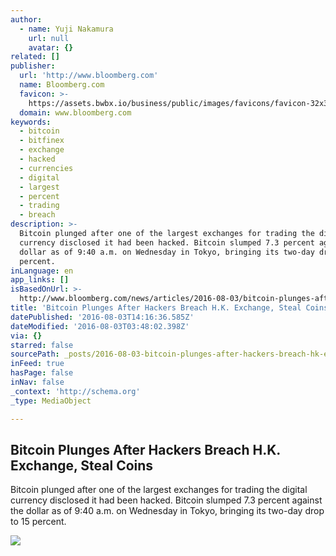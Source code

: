```yaml
---
author:
  - name: Yuji Nakamura
    url: null
    avatar: {}
related: []
publisher:
  url: 'http://www.bloomberg.com'
  name: Bloomberg.com
  favicon: >-
    https://assets.bwbx.io/business/public/images/favicons/favicon-32x32-d2b81a9373.png
  domain: www.bloomberg.com
keywords:
  - bitcoin
  - bitfinex
  - exchange
  - hacked
  - currencies
  - digital
  - largest
  - percent
  - trading
  - breach
description: >-
  Bitcoin plunged after one of the largest exchanges for trading the digital
  currency disclosed it had been hacked. Bitcoin slumped 7.3 percent against the
  dollar as of 9:40 a.m. on Wednesday in Tokyo, bringing its two-day drop to 15
  percent.
inLanguage: en
app_links: []
isBasedOnUrl: >-
  http://www.bloomberg.com/news/articles/2016-08-03/bitcoin-plunges-after-hackers-breach-h-k-exchange-steal-coins
title: 'Bitcoin Plunges After Hackers Breach H.K. Exchange, Steal Coins'
datePublished: '2016-08-03T14:16:36.585Z'
dateModified: '2016-08-03T03:48:02.398Z'
via: {}
starred: false
sourcePath: _posts/2016-08-03-bitcoin-plunges-after-hackers-breach-hk-exchange-steal-co.md
inFeed: true
hasPage: false
inNav: false
_context: 'http://schema.org'
_type: MediaObject

---
```

<article style=""><h1>Bitcoin Plunges After Hackers Breach H.K. Exchange, Steal Coins</h1><p>Bitcoin plunged after one of the largest exchanges for trading the digital currency disclosed it had been hacked. Bitcoin slumped 7.3 percent against the dollar as of 9:40 a.m. on Wednesday in Tokyo, bringing its two-day drop to 15 percent.</p><img src="https://assets.bwbx.io/business/public/images/social_fallbacks/bloomberg_technology_default-7d25a852b6.jpg" /></article>